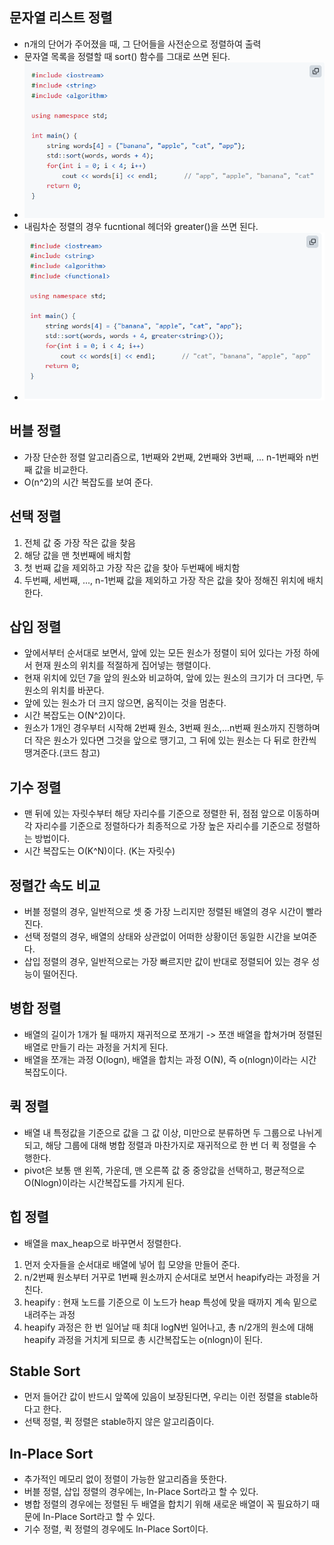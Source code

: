 ## 문자열 리스트 정렬
- n개의 단어가 주어졌을 때, 그 단어들을 사전순으로 정렬하여 출력
- 문자열 목록을 정렬할 때 sort() 함수를 그대로 쓰면 된다.
- ![img.png](img.png)
- 내림차순 정렬의 경우 fucntional 헤더와 greater<string>()을 쓰면 된다.
- ![img_1.png](img_1.png)

## 버블 정렬
- 가장 단순한 정렬 알고리즘으로, 1번째와 2번째, 2번째와 3번째, ... n-1번째와 n번째 값을 비교한다.
- O(n^2)의 시간 복잡도를 보여 준다.

## 선택 정렬
1. 전체 값 중 가장 작은 값을 찾음
2. 해당 값을 맨 첫번째에 배치함
3. 첫 번째 값을 제외하고 가장 작은 값을 찾아 두번째에 배치함
4. 두번째, 세번째, ..., n-1번째 값을 제외하고 가장 작은 값을 찾아 정해진 위치에 배치한다.

## 삽입 정렬
- 앞에서부터 순서대로 보면서, 앞에 있는 모든 원소가 정렬이 되어 있다는 가정 하에서 현재 원소의
위치를 적절하게 집어넣는 행렬이다.
- 현재 위치에 있던 7을 앞의 원소와 비교하여, 앞에 있는 원소의 크기가 더 크다면, 두 원소의 위치를 바꾼다.
- 앞에 있는 원소가 더 크지 않으면, 움직이는 것을 멈춘다.
- 시간 복잡도는 O(N^2)이다.
- 원소가 1개인 경우부터 시작해 2번째 원소, 3번째 원소,...n번째 원소까지 진행하며 더 작은 원소가 있다면 그것을 
앞으로 땡기고, 그 뒤에 있는 원소는 다 뒤로 한칸씩 땡겨준다.(코드 참고)

## 기수 정렬
- 맨 뒤에 있는 자릿수부터 해당 자리수를 기준으로 정렬한 뒤, 점점 앞으로 이동하며 각 자리수를 기준으로
정렬하다가 최종적으로 가장 높은 자리수를 기준으로 정렬하는 방법이다.
- 시간 복잡도는 O(K^N)이다. (K는 자릿수)

## 정렬간 속도 비교
- 버블 정렬의 경우, 일반적으로 셋 중 가장 느리지만 정렬된 배열의 경우 시간이 빨라진다.
- 선택 정렬의 경우, 배열의 상태와 상관없이 어떠한 상황이던 동일한 시간을 보여준다.
- 삽입 정렬의 경우, 일반적으로는 가장 빠르지만 값이 반대로 정렬되어 있는 경우 성능이 떨어진다.

## 병합 정렬
- 배열의 길이가 1개가 될 때까지 재귀적으로 쪼개기 -> 쪼갠 배열을 합쳐가며 정렬된 배열로 만들기 라는
과정을 거치게 된다.
- 배열을 쪼개는 과정 O(logn), 배열을 합치는 과정 O(N), 즉 o(nlogn)이라는 시간복잡도이다.

## 퀵 정렬
- 배열 내 특정값을 기준으로 값을 그 값 이상, 미만으로 분류하면 두 그룹으로 나뉘게 되고, 해당 그룹에 대해
병합 정렬과 마찬가지로 재귀적으로 한 번 더 퀵 정렬을 수행한다.
- pivot은 보통 맨 왼쪽, 가운데, 맨 오른쪽 값 중 중앙값을 선택하고, 평균적으로 O(Nlogn)이라는
시간복잡도를 가지게 된다.

## 힙 정렬
- 배열을 max_heap으로 바꾸면서 정렬한다.
1. 먼저 숫자들을 순서대로 배열에 넣어 힙 모양을 만들어 준다.
2. n/2번째 원소부터 거꾸로 1번째 원소까지 순서대로 보면서 heapify라는 과정을 거친다.
3. heapify : 현재 노드를 기준으로 이 노드가 heap 특성에 맞을 때까지 계속 밑으로 내려주는 과정
4. heapify 과정은 한 번 일어날 때 최대 logN번 일어나고, 총 n/2개의 원소에 대해 heapify 과정을
거치게 되므로 총 시간복잡도는 o(nlogn)이 된다.

## Stable Sort
- 먼저 들어간 값이 반드시 앞쪽에 있음이 보장된다면, 우리는 이런 정렬을 stable하다고 한다.
- 선택 정렬, 퀵 정렬은 stable하지 않은 알고리즘이다.

## In-Place Sort
- 추가적인 메모리 없이 정렬이 가능한 알고리즘을 뜻한다.
- 버블 정렬, 삽입 정렬의 경우에는, In-Place Sort라고 할 수 있다.
- 병합 정렬의 경우에는 정렬된 두 배열을 합치기 위해 새로운 배열이 꼭 필요하기 때문에 In-Place Sort라고 할 수 있다.
- 기수 정렬, 퀵 정렬의 경우에도 In-Place Sort이다.